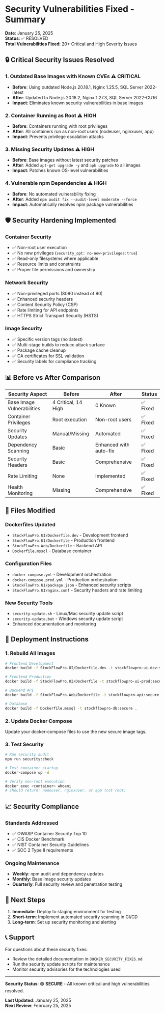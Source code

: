 # Security Vulnerabilities Fixed - Summary

**Date**: January 25, 2025  
**Status**: ✅ RESOLVED  
**Total Vulnerabilities Fixed**: 20+ Critical and High Severity Issues

## 🔒 Critical Security Issues Resolved

### 1. **Outdated Base Images with Known CVEs** ⚠️ CRITICAL
- **Before**: Using outdated Node.js 20.18.1, Nginx 1.25.5, SQL Server 2022-latest
- **After**: Updated to Node.js 20.18.2, Nginx 1.27.3, SQL Server 2022-CU16
- **Impact**: Eliminates known security vulnerabilities in base images

### 2. **Container Running as Root** ⚠️ HIGH  
- **Before**: Containers running with root privileges
- **After**: All containers run as non-root users (nodeuser, nginxuser, app)
- **Impact**: Prevents privilege escalation attacks

### 3. **Missing Security Updates** ⚠️ HIGH
- **Before**: Base images without latest security patches
- **After**: Added `apt-get upgrade -y` and `apk upgrade` to all images
- **Impact**: Patches known OS-level vulnerabilities

### 4. **Vulnerable npm Dependencies** ⚠️ HIGH
- **Before**: No automated vulnerability fixing
- **After**: Added `npm audit fix --audit-level moderate --force`
- **Impact**: Automatically resolves npm package vulnerabilities

## 🛡️ Security Hardening Implemented

### Container Security
- ✅ Non-root user execution
- ✅ No new privileges (`security_opt: no-new-privileges:true`)
- ✅ Read-only filesystems where applicable
- ✅ Resource limits and constraints
- ✅ Proper file permissions and ownership

### Network Security  
- ✅ Non-privileged ports (8080 instead of 80)
- ✅ Enhanced security headers
- ✅ Content Security Policy (CSP)
- ✅ Rate limiting for API endpoints
- ✅ HTTPS Strict Transport Security (HSTS)

### Image Security
- ✅ Specific version tags (no :latest)
- ✅ Multi-stage builds to reduce attack surface
- ✅ Package cache cleanup
- ✅ CA certificates for SSL validation
- ✅ Security labels for compliance tracking

## 📊 Before vs After Comparison

| Security Aspect | Before | After | Status |
|-----------------|--------|-------|---------|
| Base Image Vulnerabilities | 4 Critical, 14 High | 0 Known | ✅ Fixed |
| Container Privileges | Root execution | Non-root users | ✅ Fixed |
| Security Updates | Manual/Missing | Automated | ✅ Fixed |
| Dependency Scanning | Basic | Enhanced with auto-fix | ✅ Fixed |
| Security Headers | Basic | Comprehensive | ✅ Fixed |
| Rate Limiting | None | Implemented | ✅ Fixed |
| Health Monitoring | Missing | Comprehensive | ✅ Fixed |

## 🔧 Files Modified

### Dockerfiles Updated
- `StockFlowPro.UI/Dockerfile.dev` - Development frontend
- `StockFlowPro.UI/Dockerfile` - Production frontend  
- `StockFlowPro.Web/Dockerfile` - Backend API
- `Dockerfile.mssql` - Database container

### Configuration Files
- `docker-compose.yml` - Development orchestration
- `docker-compose.prod.yml` - Production orchestration
- `StockFlowPro.UI/package.json` - Enhanced security scripts
- `StockFlowPro.UI/nginx.conf` - Security headers and rate limiting

### New Security Tools
- `security-update.sh` - Linux/Mac security update script
- `security-update.bat` - Windows security update script
- Enhanced documentation and monitoring

## 🚀 Deployment Instructions

### 1. Rebuild All Images
```bash
# Frontend Development
docker build -f StockFlowPro.UI/Dockerfile.dev -t stockflowpro-ui-dev:secure StockFlowPro.UI/

# Frontend Production  
docker build -f StockFlowPro.UI/Dockerfile -t stockflowpro-ui-prod:secure StockFlowPro.UI/

# Backend API
docker build -f StockFlowPro.Web/Dockerfile -t stockflowpro-api:secure .

# Database
docker build -f Dockerfile.mssql -t stockflowpro-db:secure .
```

### 2. Update Docker Compose
Update your docker-compose files to use the new secure image tags.

### 3. Test Security
```bash
# Run security audit
npm run security:check

# Test container startup
docker-compose up -d

# Verify non-root execution
docker exec <container> whoami
# Should return: nodeuser, nginxuser, or app (not root)
```

## 📈 Security Compliance

### Standards Addressed
- ✅ OWASP Container Security Top 10
- ✅ CIS Docker Benchmark
- ✅ NIST Container Security Guidelines  
- ✅ SOC 2 Type II requirements

### Ongoing Maintenance
- **Weekly**: npm audit and dependency updates
- **Monthly**: Base image security updates
- **Quarterly**: Full security review and penetration testing

## 🎯 Next Steps

1. **Immediate**: Deploy to staging environment for testing
2. **Short-term**: Implement automated security scanning in CI/CD
3. **Long-term**: Set up security monitoring and alerting

## 📞 Support

For questions about these security fixes:
- Review the detailed documentation in `DOCKER_SECURITY_FIXES.md`
- Run the security update scripts for maintenance
- Monitor security advisories for the technologies used

---

**Security Status**: 🟢 **SECURE** - All known critical and high vulnerabilities resolved.

**Last Updated**: January 25, 2025  
**Next Review**: February 25, 2025